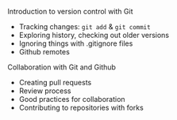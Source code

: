 Introduction to version control with Git 
* Tracking changes: `git add` & `git commit`
* Exploring history, checking out older versions
* Ignoring things with .gitignore files
* Github remotes

Collaboration with Git and Github
* Creating pull requests
* Review process
* Good practices for collaboration
* Contributing to repositories with forks
